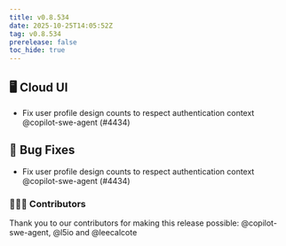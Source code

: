```yaml
---
title: v0.8.534
date: 2025-10-25T14:05:52Z
tag: v0.8.534
prerelease: false
toc_hide: true
---
```


## 🖥 Cloud UI

- Fix user profile design counts to respect authentication context @copilot-swe-agent (#4434)

## 🐛 Bug Fixes

- Fix user profile design counts to respect authentication context @copilot-swe-agent (#4434)

### 👨🏽‍💻 Contributors

Thank you to our contributors for making this release possible:
@copilot-swe-agent, @l5io and @leecalcote

